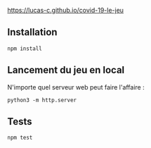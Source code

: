 https://lucas-c.github.io/covid-19-le-jeu

## Installation

    npm install

## Lancement du jeu en local
N'importe quel serveur web peut faire l'affaire :

    python3 -m http.server

## Tests

    npm test
